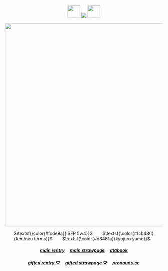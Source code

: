 <div align="center">
<img src="https://64.media.tumblr.com/08f1157e4fb62352185b36afec10b822/67f379b253a55304-79/s75x75_c1/2dd301de7828b4fb0d8607ba40db757cc46bd729.gifv" width="40" height="40" />  <img src="https://komarev.com/ghpvc/?username=kyostro&label=>ᴗ<&color=d8481d" /> <img src="https://64.media.tumblr.com/581809eba389f8d2ccce2c57b2eb9b8a/67f379b253a55304-15/s75x75_c1/f4206f7a9cad6744daa64d2f7c4a7afb3c4970be.gifv" width="40" height="40" />
<div align="center">

 <p align="center">
<p align="center"> 


<img src="https://i.imgur.com/qWg58ss.png" width="550" height="650" />
<p align="center"> 
$\textsf{\color{#fcde9a}{ISFP 5w4}}$ ‎ ‎ ‎ ‎ ‎ ‎ ‎   $\textsf{\color{#fcb486}{fem/neu terms}}$  ‎ ‎ ‎ ‎ ‎ ‎ ‎   $\textsf{\color{#d8481a}{kyojuro yume}}$  ‎ ‎ ‎ 

  ##### ‎‎[main rentry](https://rentry.co/kyostro) ‎ ‎‎  ‎‎ ‎‎ [main strawpage](https://kyojurodraws.straw.page/) ‎ ‎‎  ‎‎ ‎‎ [atabook](https://kyostro.atabook.org/)
  ##### ‎‎[gifted rentry ♡](https://rentry.co/kyojuro-rengoku) ‎ ‎‎  ‎‎ ‎‎ [gifted strawpage ♡](https://rengoku.straw.page/) ‎ ‎‎  ‎‎ ‎‎ [pronouns.cc](https://pronouns.cc/@kyojuro)
